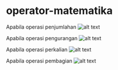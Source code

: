 # operator-matematika

Apabila operasi penjumlahan
![alt text](https://github.com/anisanisah05/operator-matematika/blob/master/b1.jpeg)

Apabila operasi pengurangan
![alt text](https://github.com/anisanisah05/operator-matematika/blob/master/b2.jpeg)

Apabila operasi perkalian
![alt text](https://github.com/anisanisah05/operator-matematika/blob/master/b3.jpeg)

Apabila operasi pembagian
![alt text](https://github.com/anisanisah05/operator-matematika/blob/master/b4.jpeg)
